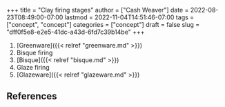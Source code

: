 +++
title = "Clay firing stages"
author = ["Cash Weaver"]
date = 2022-08-23T08:49:00-07:00
lastmod = 2022-11-04T14:51:46-07:00
tags = ["concept", "concept"]
categories = ["concept"]
draft = false
slug = "dff0f5e8-e2e5-41dc-a43d-6fd7c39b14be"
+++

1.  [Greenware]({{< relref "greenware.md" >}})
2.  Bisque firing
3.  [Bisque]({{< relref "bisque.md" >}})
4.  Glaze firing
5.  [Glazeware]({{< relref "glazeware.md" >}})

## References

<style>.csl-entry{text-indent: -1.5em; margin-left: 1.5em;}</style><div class="csl-bib-body">
</div>
